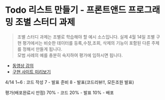 # Todo 리스트 만들기 - 프론트앤드 프로그래밍 조별 스터디 과제

> 조별 스터디 과제는 조별로 학습해야 할 예시 소스입니다. 실제 4월 14일 조별 구현 평가에서는 비슷한 데이터를 등록,수정,조회, 삭제의 기능이 포함된 다른 주제를 정해서 만들게 됩니다.<br> 모범 사례의 예를 충분히 숙지하여 평가에 임하시면 됩니다.

- [동영상 강의](https://drive.google.com/drive/folders/1DeIEQZOkw0VQARn_7si8cu3Xyq63pspa?usp=drive_link)
- [구현 사이트 미리보기](http://koreait.xyz:3002)



4/14
1~6 : 코드 작성
7 - 발표 준비
8 - 발표(코드리뷰!!, 모든조원 발표)

평가(배포완료시 만점)
70% - 코드
20% - 발표
10% - 배포